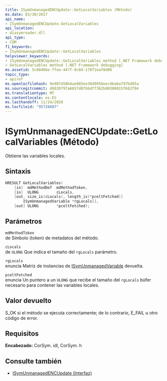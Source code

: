 ```yaml
---
title: ISymUnmanagedENCUpdate::GetLocalVariables (Método)
ms.date: 03/30/2017
api_name:
- ISymUnmanagedENCUpdate.GetLocalVariables
api_location:
- diasymreader.dll
api_type:
- COM
f1_keywords:
- ISymUnmanagedENCUpdate::GetLocalVariables
helpviewer_keywords:
- ISymUnmanagedENCUpdate::GetLocalVariables method [.NET Framework debugging]
- GetLocalVariables method [.NET Framework debugging]
ms.assetid: 5c8840be-ffea-447f-9c8d-178f1eaf8d06
topic_type:
- apiref
ms.openlocfilehash: 9e907450b4ae985ee30d9958eec8baba797b495a
ms.sourcegitcommit: d8020797a6657d0fbbdff362b80300815f682f94
ms.translationtype: MT
ms.contentlocale: es-ES
ms.lasthandoff: 11/24/2020
ms.locfileid: "95728607"
---
```

# <a name="isymunmanagedencupdategetlocalvariables-method"></a>ISymUnmanagedENCUpdate::GetLocalVariables (Método)

Obtiene las variables locales.  
  
## <a name="syntax"></a>Sintaxis  
  
```cpp  
HRESULT GetLocalVariables(  
    [in]  mdMethodDef  mdMethodToken,  
    [in]  ULONG        cLocals,  
    [out, size_is(cLocals), length_is(*pceltFetched)]  
        ISymUnmanagedVariable *rgLocals[],  
    [out] ULONG        *pceltFetched);  
```  
  
## <a name="parameters"></a>Parámetros  

 `mdMethodToken`  
 de Símbolo (token) de metadatos del método.  
  
 `cLocals`  
 de `ULONG` Que indica el tamaño del `rgLocals` parámetro.  
  
 `rgLocals`  
 enuncia Matriz de instancias de [ISymUnmanagedVariable](isymunmanagedvariable-interface.md) devuelta.  
  
 `pceltFetched`  
 enuncia Un puntero a un `ULONG` que recibe el tamaño del `rgLocals` búfer necesario para contener las variables locales.  
  
## <a name="return-value"></a>Valor devuelto  

 S_OK si el método se ejecuta correctamente; de lo contrario, E_FAIL u otro código de error.  
  
## <a name="requirements"></a>Requisitos  

 **Encabezado:** CorSym. idl, CorSym. h  
  
## <a name="see-also"></a>Consulte también

- [ISymUnmanagedENCUpdate (Interfaz)](isymunmanagedencupdate-interface.md)
